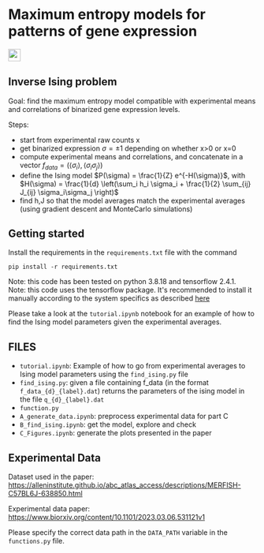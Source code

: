 # Maximum entropy models for patterns of gene expression
<a href="https://www.arxiv.org/abs/2408.08037" style='vertical-align:middle; display:inline;'><img
							src="https://img.shields.io/badge/physics.bio--ph-arXiv%3A2408.08037-B31B1B.svg" class="plain" style="height:25px;" /></a>


## Inverse Ising problem 

Goal: find the maximum entropy model compatible with experimental means and correlations of binarized gene expression levels. <br>

Steps: <br>
- start from experimental raw counts x
- get binarized expression $\sigma = \pm 1$ depending on whether x>0 or x=0
- compute experimental means and correlations, and concatenate in a vector $f_{data} = (\langle\sigma_i\rangle, \langle\sigma_i\sigma_j\rangle)$
- define the Ising model $P(\sigma) = \frac{1}{Z} e^{-H(\sigma)}$, with $H(\sigma) = \frac{1}{d} \left(\sum_i h_i \sigma_i + \frac{1}{2} \sum_{ij}  J_{ij} \sigma_i\sigma_j \right)$
- find h,J so that the model averages match the experimental averages (using gradient descent and MonteCarlo simulations)


## Getting started

Install the requirements in the `requirements.txt` file with the command

```
pip install -r requirements.txt
```

Note: this code has been tested on python 3.8.18 and tensorflow 2.4.1. <br>
Note: this code uses the tensorflow package. It's recommended to install it manually according to the system specifics as described [here](https://www.tensorflow.org/install)


Please take a look at the `tutorial.ipynb` notebook for an example of how to find the Ising model parameters given the experimental averages.


##  FILES
- `tutorial.ipynb`: Example of how to go from experimental averages to Ising model parameters using the `find_ising.py` file 
- `find_ising.py`: given a file containing f_data (in the format `f_data_{d}_{label}.dat`) returns the parameters of the ising model in the file `q_{d}_{label}.dat`
- `function.py`
- `A_generate_data.ipynb`: preprocess experimental data for part C
- `B_find_ising.ipynb`: get the model, explore and check
- `C_Figures.ipynb`: generate the plots presented in the paper



## Experimental Data
Dataset used in the paper: https://alleninstitute.github.io/abc_atlas_access/descriptions/MERFISH-C57BL6J-638850.html 

Experimental data paper: https://www.biorxiv.org/content/10.1101/2023.03.06.531121v1

Please specify the correct data path in the `DATA_PATH` variable in the `functions.py` file.

